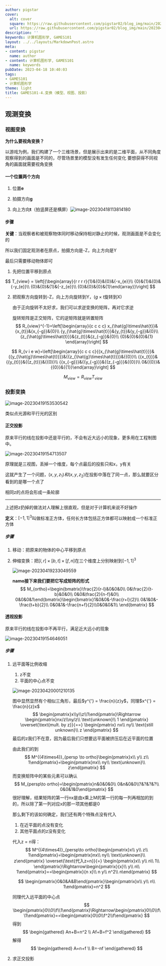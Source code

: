 ```yaml
---
author: pigstar
cover:
  alt: cover
  square: https://raw.githubusercontent.com/pigstar02/blog_img/main/202304141736721.png
  url: https://raw.githubusercontent.com/pigstar02/blog_img/main/202304141736721.png
description: ''
keywords: 计算机图形学, GAMES101
layout: ../../layouts/MarkdownPost.astro
meta:
- content: pigstar
  name: author
- content: 计算机图形学, GAMES101
  name: keywords
pubDate: 2023-04-18 10:40:03
tags:
- GAMES101
- 计算机图形学
theme: light
title: GAMES101-4.变换（模型、视图、投影）
---
```

## 观测变换

### 视图变换

**为什么要视角变换？**

以游戏为例，我们构建了一个三维场景，但是展示出来的是二维平面，从不同角度观察得到的画面是不同的，尽管场景里的模型没有发生任何变化
要想获得不同视角的画面就需要视角变换

#### 一个位置两个方向

1. 位置**e**

2. 拍摄方向**g**

3. 向上方向**t**（拍竖屏还是横屏）![image-20230418113814180](https://raw.githubusercontent.com/pigstar02/blog_img/main/202304181138238.png)

#### 步骤

**关键**：当观察者和被观察物体同时移动保持相对静止的时候，观测画面是不会变化的

所以我们固定观测者在原点，拍摄方向是-Z，向上方向是Y

最后只需要移动物体即可

1. 先把位置平移到原点

$$
T_{view} = \left[{\begin{array}{r r r r}{1}&{0}&{0}&{-x_{e}}\\ {0}&{1}&{0}&{-y_{e}}\\ {0}&{0}&{1}&{-z_{e}}\\ {0}&{0}&{0}&{1}\end{array}}\right]
$$

2. 把观察方向旋转到-Z，向上方向旋转到Y，($g \times t$旋转到X)

   由于正向旋转不太好求，我们可以求逆变换的矩阵，再对它求逆

   旋转矩阵是正交矩阵，它的逆矩阵就是转置矩阵
   $$
   R_{view}^{-1}=\left[\begin{array}{c c c c}
   x_{\hat{g}\times\hat{t}}&{x_{t}}&{x_{-g}}&{0}\\ 
   {y_{\hat{g}\times\hat{t}}}&{y_{t}}&{y_{-g}}&{0}\\ 
   {z_{\hat{g}\times\hat{t}}}&{z_{t}}&{z_{-g}}&{0}\\ 
   {0}&{0}&{0}&{1}
   \end{array}\right]
   $$

$$
R_{v i e w}=\left[\begin{array}{c c c c}{{x_{\hat{g}\times\hat{t}}}}&{{y_{\hat{g}\times\hat{t}}}}&{{z_{\hat{g}\times\hat{t}}}}&{{0}}\\ {{x_{t}}}&{{y_{t}}}&{{z_{t}}}&{{0}}\\ {{x_{-g}}}&{{y_{-g}}}&{{z_{-g}}}&{{0}}\\ 0&{{0}}&{{0}}&{{1}}\end{array}\right]
$$

$$
M_{view} = R_{view}T_{view}
$$



### 投影变换

![image-20230419153530542](https://raw.githubusercontent.com/pigstar02/blog_img/main/202304191535575.png)

类似点光源和平行光的区别

#### 正交投影

原来平行的线在投影中还是平行的，不会有近大远小的现象，更多用在工程制图中。

![image-20230419154713507](https://raw.githubusercontent.com/pigstar02/blog_img/main/202304191547555.png)

原理就是三视图，丢掉一个维度，每个点最后的投影只和x，y有关

这就产生了一个问题，$(x,y,z_1)和(x,y,z_2)$在投影中落在了同一点，那么就要区分看到的是哪一个点了

相同z的点将会形成一条轮廓

---

上述把z扔掉的做法对人理解上很直观，但是对于计算机来说不好操作

**定义**：${[-1,1]^{3}}$叫做标准正方体，任何长方体包括正方体都可以映射成一个标准正方体

##### 步骤

1. 移动：把原来的物体的中心平移到原点

2. 伸缩变换：把$[l,r] \times [b, t] \times [f, n]$在三个维度上分别映射到${[-1,1]^3}$

   ![image-20230419233049559](https://raw.githubusercontent.com/pigstar02/blog_img/main/202304192330585.png)

   **namo接下来我们要把它写成矩阵的形式**
   $$
   M_{ortho}=\begin{bmatrix}\frac{2}{r-l}&0&0&0\\ 0&\frac{2}{t-b}&0&0\\ 0&0&\frac{2}{n-f}&0\\ 0&0&0&1\end{bmatrix}\begin{bmatrix}1&0&0&-\frac{r+l}{2}\\ 0&1&0&-\frac{t+b}{2}\\ 0&0&1&-\frac{n+f}{2}\\0&0&0&1\\ \end{bmatrix}
   $$
   

#### 透视投影

原来平行的线在投影中不再平行，满足近大远小的现象

![image-20230419154646051](https://raw.githubusercontent.com/pigstar02/blog_img/main/202304191546122.png)

##### 步骤

1. 远平面等比例收缩

   1. z不变
   2. 平面的中心点不变

   ![image-20230420001210135](https://raw.githubusercontent.com/pigstar02/blog_img/main/202304200012754.png)

   图中显然显然有个相似三角形，最后$y^{'} = \frac{n}{z}y$，同理$x^{'} = \frac{n}{z}x$
   $$
   \begin{pmatrix}x\\y\\z\\1\end{pmatrix}\Rightarrow
   \begin{pmatrix}nx/z\\ny/z\\
   \text{unknown}\\
   1
   \end{pmatrix}
   \overset{\text{mult. by z}}{==}
   \begin{pmatrix}
   nx\\
   ny\\
   \text{still unknown}\\
   z
   \end{pmatrix}
   $$
   最后的z我们不在意，因为最后我们只想要远平面被挤压后在近平面的位置

   由此我们的到
   $$
   M^{(4\times4)}_{persp \to ortho}\begin{pmatrix}x\\ y\\ z\\ 1\end{pmatrix}=\begin{pmatrix}nx\\ ny\\ \text{unknown}\\ z\end{pmatrix}
   $$
   而变换矩阵中的某些元素可以确认
   $$
   M_{persp\to ortho}=\begin{pmatrix}n&0&0&0\\ 0&n&0&0\\?&?&?&?\\ 0&0&1&0\end{pmatrix}
   $$
   很好理解，结果矩阵的第一行nx是由x乘上M的第一行的每一列再相加的到的，所以除了第一列对应x的那一项其他都是0

   那么剩下的该如何确定，我们还有两个特殊点没有代入

   1. 在近平面的点没有变化
   2. 其他平面点的z没有变化

   代入z = n得：
   $$
   M^{(4\times4)}_{persp\to ortho}\begin{pmatrix}x\\ y\\ z\\ 1\end{pmatrix}=\begin{pmatrix}nx\\ ny\\ \text{unknown}\\ z\end{pmatrix} \overset{\text{代入z=n}}{=}
   \begin{pmatrix}x\\ y\\ n\\ 1\\ \end{pmatrix}\Rightarrow\begin{pmatrix}{x}\\ y\\ n\\ 1\end{pmatrix}==\begin{pmatrix}{n x}\\ n y\\ n^2\\ n\end{pmatrix}
   $$

   $$
   \begin{pmatrix}0&0&A&B\end{pmatrix}\begin{pmatrix}x\\ y\\ n\\ 1\end{pmatrix}=n^2
   $$

   

   同理代入远平面的中心点
   $$
   \begin{pmatrix}0\\0\\f\\1\end{pmatrix}\Rightarrow\begin{pmatrix}0\\0\\f\\1\end{pmatrix}==\begin{pmatrix}0\\0\\f^2\\f\end{pmatrix}
   $$
   得到
   $$
   \begin{gathered}
   An+B=n^2 \\
   Af+B=f^2
   \end{gathered}
   $$
   解得
   $$
   \begin{gathered}
   A=n+f \\
   B=-nf
   \end{gathered}
   $$
   

2. 求正交投影